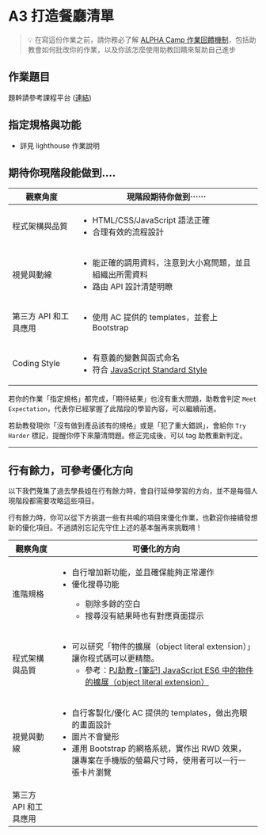 # A3 打造餐廳清單
> 💡  在寫這份作業之前，請你務必了解 <a href="https://github.com/Carrot7712/ALPHACamp_assignment_rubrics/blob/main/README.md" target="_blank">ALPHA Camp 作業回饋機制</a>，包括助教會如何批改你的作業，以及你該怎麼使用助教回饋來幫助自己進步

## 作業題目
題幹請參考課程平台 (<a href="https://lighthouse.alphacamp.co/courses/12/assignments/1500" target="_blank">連結</a>)

## 指定規格與功能
- 詳見 lighthouse 作業說明

## 期待你現階段能做到....
<table>
  <thead>
    <tr>
      <th>觀察角度</th>
      <th>現階段期待你做到⋯⋯</th>
    </tr>
  </thead>
  <tbody>
    <tr>
      <td>程式架構與品質</td>
      <td>
        <ul>
          <li>HTML/CSS/JavaScript 語法正確</li>
          <li>合理有效的流程設計</li>
        </ul>
      </td>
    </tr>
    <tr>
      <td>視覺與動線</td>
      <td>
        <ul>
          <li>能正確的調用資料，注意到大小寫問題，並且組織出所需資料</li>
          <li>路由 API 設計清楚明瞭</li>
        </ul>
      </td>
    </tr>
    <tr>
      <td>第三方 API 和工具應用</td>
      <td>
        <ul>
          <li>使用 AC 提供的 templates，並套上 Bootstrap</li>
        </ul>
      </td>
    </tr>
    <tr>
      <td>Coding Style</td>
      <td>
        <ul>
          <li>有意義的變數與函式命名</li>
          <li>
            符合
            <a href="https://standardjs.com/" target="_blank"
              >JavaScript Standard Style</a
            >
          </li>
        </ul>
      </td>
    </tr>
  </tbody>
</table> 

若你的作業「指定規格」都完成，「期待結果」也沒有重大問題，助教會判定 `Meet Expectation`，代表你已經掌握了此階段的學習內容，可以繼續前進。

若助教發現你「沒有做到產品該有的規格」或是「犯了重大錯誤」，會給你 `Try Harder` 標記，提醒你停下來釐清問題。修正完成後，可以 tag 助教重新判定。

---
## 行有餘力，可參考優化方向
以下我們蒐集了過去學長姐在行有餘力時，會自行延伸學習的方向，並不是每個人現階段都需要攻略這些項目。

行有餘力時，你可以從下方挑選一些有共鳴的項目來優化作業，也歡迎你接續發想新的優化項目。不過請別忘記先守住上述的基本盤再來挑戰唷！
<table>
  <thead>
    <tr>
      <th>觀察角度</th>
      <th>可優化的方向</th>
    </tr>
  </thead>
  <tbody>
    <tr>
      <td>進階規格</td>
      <td>
        <ul>
          <li>自行增加新功能，並且確保能夠正常運作</li>
          <li>優化搜尋功能</li>
          <ul>
            <li>剔除多餘的空白</li>
            <li>搜尋沒有結果時也有對應頁面提示</li>
          </ul>
        </ul>
      </td>
    </tr>
    <tr>
      <td>程式架構與品質</td>
      <td>
        <ul>
          <li>
            可以研究「物件的擴展（object literal
            extension）」讓你程式碼可以更精簡。
            <ul>
              <li>
                參考：<a
                  href="https://pjchender.blogspot.com/2017/01/es6-object-literal-extension.html"
                  target="_blank"
                  rel="noopener noreferrer"
                  >PJ助教-[筆記] JavaScript ES6 中的物件的擴展（object literal
                  extension）</a
                >
              </li>
            </ul>
          </li>
        </ul>
      </td>
    </tr>
    <tr>
      <td>視覺與動線</td>
      <td>
        <ul>
          <li>自行客製化/優化 AC 提供的 templates，做出亮眼的畫面設計</li>
          <li>圖片不會變形</li>
          <li>
            運用 Bootstrap 的網格系統，實作出 RWD
            效果，讓專案在手機版的螢幕尺寸時，使用者可以一行一張卡片瀏覽
          </li>
        </ul>
      </td>
    </tr>
    <tr>
      <td>第三方 API 和工具應用</td>
      <td></td>
    </tr>
  </tbody>
</table>
